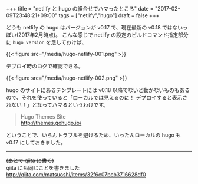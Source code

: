 +++
title = "netlify と hugo の組合せでハマったところ"
date = "2017-02-09T23:48:21+09:00"
tags = ["netlify","hugo"]
draft = false
+++

どうも netlify の hugo はバージョンが v0.17 で、現在最新の v0.18 ではないっぽい(2017年2月時点)。
こんな感じで netlify の設定のビルドコマンド指定部分に `hugo version` を足しておけば、

{{< figure src="/media/hugo-netlify-001.png" >}}

デプロイ時のログで確認できる。

{{< figure src="/media/hugo-netlify-002.png" >}}

hugo のサイトにあるテンプレートには v0.18 以降でないと動かないものもあるので、それを使っていると「ローカルでは見えるのに！ デプロイすると表示されない！」となってハマるというわけです。

> Hugo Themes Site  
> http://themes.gohugo.io/

ということで、いらんトラブルを避けるため、いったんローカルの hugo も v0.17 にしておきました。

---

~~(あとで qiita に書く)~~  
qiita にも同じことを書きました  
http://qiita.com/matsuoshi/items/32f6c07bcb3716628df0